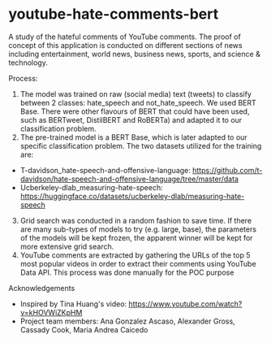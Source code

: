 # youtube-hate-comments-bert

A study of the hateful comments of YouTube comments. The proof of concept of this application is conducted on different sections of news including entertainment, world news, business news, sports, and science & technology. 

Process: 
1. The model was trained on raw (social media) text (tweets) to classify between 2 classes: hate_speech and not_hate_speech. We used BERT Base. There were other flavours of BERT that could have been used, such as BERTweet, DistilBERT and RoBERTa) and adapted it to our classification problem. 
2. The pre-trained model is a BERT Base, which is later adapted to our specific classification problem. The two datasets utilized for the training are: 
  - T-davidson_hate-speech-and-offensive-language: https://github.com/t-davidson/hate-speech-and-offensive-language/tree/master/data
  - Ucberkeley-dlab_measuring-hate-speech: https://huggingface.co/datasets/ucberkeley-dlab/measuring-hate-speech
3. Grid search was conducted in a random fashion to save time. If there are many sub-types of models to try (e.g. large, base), the parameters of the models will be kept frozen, the apparent winner will be kept for more extensive grid search.
4. YouTube comments are extracted by gathering the URLs of the top 5 most popular videos in order to extract their comments using YouTube Data API. This process was done manually for the POC purpose


Acknowledgements
- Inspired by Tina Huang's video: https://www.youtube.com/watch?v=kHOVWiZKpHM
- Project team members: Ana Gonzalez Ascaso, Alexander Gross, Cassady Cook, Maria Andrea Caicedo
